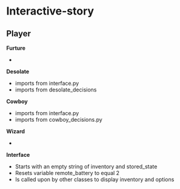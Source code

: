 # Interactive-story

## Player

**Furture**

* 

**Desolate**

 * imports from interface.py
 * imports from desolate_decisions

**Cowboy**
 * imports from interface.py
 * imports from cowboy_decisions.py

**Wizard**

*

**Interface**

 * Starts with an empty string of inventory and stored_state
 * Resets variable remote_battery to equal 2
 * Is called upon by other classes to display inventory and options